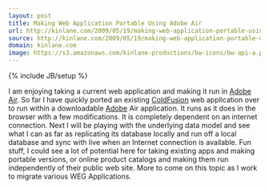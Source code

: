 ```yaml
---
layout: post
title: Making Web Application Portable Using Adobe Air
url: http://kinlane.com/2009/05/19/making-web-application-portable-using-adobe-air/
source: http://kinlane.com/2009/05/19/making-web-application-portable-using-adobe-air/
domain: kinlane.com
image: https://s3.amazonaws.com/kinlane-productions/bw-icons/bw-api-a.png
---
```

{% include JB/setup %}<p>
     I am enjoying taking a current web application and making it run in <a class="zem_slink"
        title="Adobe Integrated Runtime"
        rel="homepage"
        href="http://www.adobe.com/products/air/">Adobe Air</a>. So far I have quickly ported an existing <a class="zem_slink"
        title="ColdFusion"
        rel="homepage"
        href="http://www.adobe.com/products/coldfusion">ColdFusion</a> web application over to run within a downloadable <a class="zem_slink"
        title="Adobe Systems"
        rel="homepage"
        href="http://www.adobe.com/">Adobe</a> Air application. It runs as it does in the browser with a few modifications. It is completely dependent on an internet connection. Next I will be playing with the underlying data model and see what I can as far as replicating its database locally and run off a local database and sync with live when an Internet connection is available. Fun stuff, I could see a lot of potential here for taking existing apps and making portable versions, or online product catalogs and making them run independently of their public web site. More to come on this topic as I work to migrate various WEG Applications.
</p>